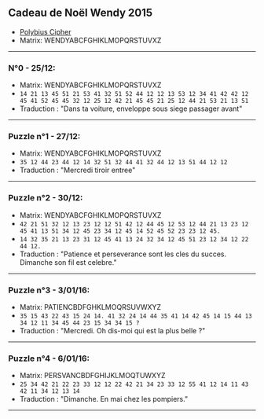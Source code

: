 ## Cadeau de Noël Wendy 2015

- [Polybius Cipher](http://www.cryptool-online.org/index.php?option=com_cto&view=tool&Itemid=81&lang=en)
- Matrix: WENDYABCFGHIKLMOPQRSTUVXZ

---

### N°0 - 25/12:

- Matrix: WENDYABCFGHIKLMOPQRSTUVXZ
- `14 21 13 45 51 21 53 41 32 51 52 44 12 12 13 53 12 34 41 42 42 12 45 41 52 45 45 32 12 25 12 42 21 45 45 21 25 12 44 21 53 21 13 51`
- Traduction : "Dans ta voiture, enveloppe sous siege passager avant"

---

### Puzzle n°1 - 27/12:

- Matrix: WENDYABCFGHIKLMOPQRSTUVXZ
- `35 12 44 23 44 12 14 32 51 32 44 41 32 44 12 13 51 44 12 12`
- Traduction : "Mercredi tiroir entree"

---

### Puzzle n°2 - 30/12:

- Matrix: WENDYABCFGHIKLMOPQRSTUVXZ
- `42 21 51 32 12 13 23 12 12 51 42 12 44 45 12 53 12 44 21 13 23 12 45 41 13 51 34 12 45 23 34 12 45 14 52 45 52 23 23 12 45.`
- `14 32 35 21 13 23 31 12 45 41 13 24 32 34 12 45 51 23 12 34 12 22 44 12.`
- Traduction : "Patience et perseverance sont les cles du succes. Dimanche son fil est celebre."

---

### Puzzle n°3 - 3/01/16:

- Matrix: PATIENCBDFGHKLMOQRSUVWXYZ
- `35 15 43 22 43 15 24 14. 41 32 24 14 44 35 41 14 42 45 14 15 44 13 34 12 11 34 45 44 23 15 34 34 15 ?`
- Traduction : "Mercredi. Oh dis-moi qui est la plus belle ?"

---

### Puzzle n°4 - 6/01/16:

- Matrix: PERSVANCBDFGHIJKLMOQTUWXYZ
- `25 34 42 21 22 23 33 12 12 22 42 21 34 23 33 12 55 41 12 14 11 43 42 11 34 12 13 14`
- Traduction : "Dimanche. En mai chez les pompiers."

---